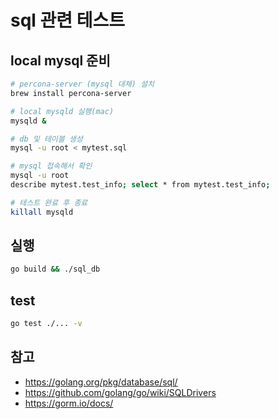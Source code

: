 # sql 관련 테스트

## local mysql 준비

```bash
# percona-server (mysql 대체) 설치
brew install percona-server

# local mysqld 실행(mac)
mysqld &

# db 및 테이블 생성
mysql -u root < mytest.sql

# mysql 접속해서 확인
mysql -u root
describe mytest.test_info; select * from mytest.test_info;

# 테스트 완료 후 종료
killall mysqld
```

## 실행

```bash
go build && ./sql_db
```

## test

```bash
go test ./... -v
```

## 참고

- <https://golang.org/pkg/database/sql/>
- <https://github.com/golang/go/wiki/SQLDrivers>
- <https://gorm.io/docs/>
